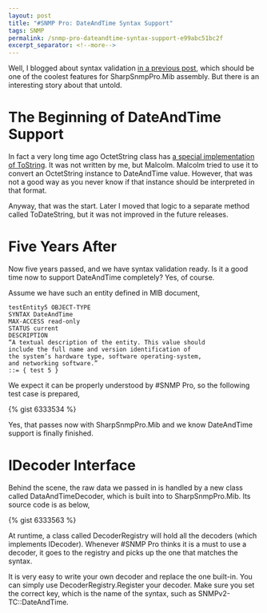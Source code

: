 ```yaml
---
layout: post
title: "#SNMP Pro: DateAndTime Syntax Support"
tags: SNMP
permalink: /snmp-pro-dateandtime-syntax-support-e99abc51bc2f
excerpt_separator: <!--more-->
---
```

Well, I blogged about syntax validation [in a previous post](/snmp-pro-syntax-validation-in-sharpsnmppro-mib-aef7a40c9af4), which should be one of the coolest features for SharpSnmpPro.Mib assembly. But there is an interesting story about that untold.
<!--more-->

# The Beginning of DateAndTime Support

In fact a very long time ago OctetString class has [a special implementation of ToString](https://github.com/lextudio/sharpsnmplib/blob/cec90df0e1f557a3de3beb6c5cbb6d0a16f9c27d/SharpSnmpLib/OctetString.cs). It was not written by me, but Malcolm. Malcolm tried to use it to convert an OctetString instance to DateAndTime value. However, that was not a good way as you never know if that instance should be interpreted in that format.

Anyway, that was the start. Later I moved that logic to a separate method called ToDateString, but it was not improved in the future releases.

# Five Years After

Now five years passed, and we have syntax validation ready. Is it a good time now to support DateAndTime completely? Yes, of course.

Assume we have such an entity defined in MIB document,

``` text
testEntity5 OBJECT-TYPE
SYNTAX DateAndTime
MAX-ACCESS read-only
STATUS current
DESCRIPTION
“A textual description of the entity. This value should
include the full name and version identification of
the system’s hardware type, software operating-system,
and networking software.”
::= { test 5 }
```

We expect it can be properly understood by #SNMP Pro, so the following test case  is prepared,

{% gist 6333534 %}

Yes, that passes now with SharpSnmpPro.Mib and we know DateAndTime support is finally finished.

# IDecoder Interface

Behind the scene, the raw data we passed in is handled by a new class called DataAndTimeDecoder, which is built into to SharpSnmpPro.Mib. Its source code is as below,

{% gist 6333563 %}

At runtime, a class called DecoderRegistry will hold all the decoders (which implements IDecoder). Whenever #SNMP Pro thinks it is a must to use a decoder, it goes to the registry and picks up the one that matches the syntax.

It is very easy to write your own decoder and replace the one built-in. You can simply use DecoderRegistry.Register your decoder. Make sure you set the correct key, which is the name of the syntax, such as SNMPv2-TC::DateAndTime.
